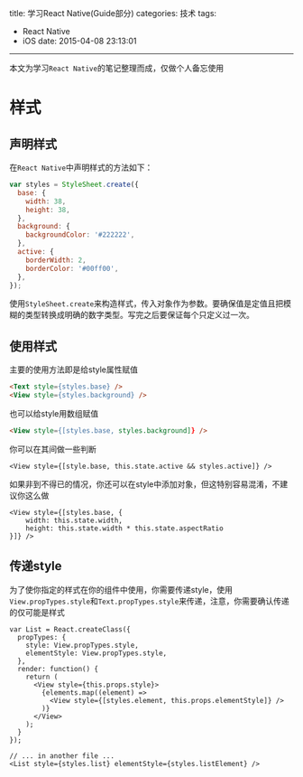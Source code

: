 title: 学习React Native(Guide部分)
categories: 技术
tags:
  - React Native
  - iOS
date: 2015-04-08 23:13:01
---

本文为学习`React Native`的笔记整理而成，仅做个人备忘使用

样式
================

声明样式
-----------

在`React Native`中声明样式的方法如下：

```javascript
var styles = StyleSheet.create({
  base: {
    width: 38,
    height: 38,
  },
  background: {
    backgroundColor: '#222222',
  },
  active: {
    borderWidth: 2,
    borderColor: '#00ff00',
  },
});
```

使用`StyleSheet.create`来构造样式，传入对象作为参数。要确保值是定值且把模糊的类型转换成明确的数字类型。写完之后要保证每个只定义过一次。

使用样式
--------------

主要的使用方法即是给style属性赋值

```html
<Text style={styles.base} />
<View style={styles.background} />
```

也可以给style用数组赋值
```html
<View style={[styles.base, styles.background]} />
```

你可以在其间做一些判断

```
<View style={[style.base, this.state.active && styles.active]} />
```

如果非到不得已的情况，你还可以在style中添加对象，但这特别容易混淆，不建议你这么做

```
<View style={[styles.base, {
    width: this.state.width,
    height: this.state.width * this.state.aspectRatio
}]} />
```

传递style
--------------

为了使你指定的样式在你的组件中使用，你需要传递style，使用`View.propTypes.style`和`Text.propTypes.style`来传递，注意，你需要确认传递的仅可能是样式

```
var List = React.createClass({
  propTypes: {
    style: View.propTypes.style,
    elementStyle: View.propTypes.style,
  },
  render: function() {
    return (
      <View style={this.props.style}>
        {elements.map((element) =>
          <View style={[styles.element, this.props.elementStyle]} />
        )}
      </View>
    );
  }
});

// ... in another file ...
<List style={styles.list} elementStyle={styles.listElement} />
```